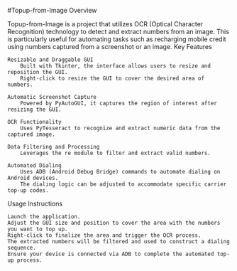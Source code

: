 #Topup-from-Image
Overview

Topup-from-Image is a project that utilizes OCR (Optical Character Recognition) technology to detect and extract numbers from an image. This is particularly useful for automating tasks such as recharging mobile credit using numbers captured from a screenshot or an image.
Key Features

    Resizable and Draggable GUI
        Built with Tkinter, the interface allows users to resize and reposition the GUI.
        Right-click to resize the GUI to cover the desired area of numbers.

    Automatic Screenshot Capture
        Powered by PyAutoGUI, it captures the region of interest after resizing the GUI.

    OCR Functionality
        Uses PyTesseract to recognize and extract numeric data from the captured image.

    Data Filtering and Processing
        Leverages the re module to filter and extract valid numbers.

    Automated Dialing
        Uses ADB (Android Debug Bridge) commands to automate dialing on Android devices.
        The dialing logic can be adjusted to accommodate specific carrier top-up codes.

Usage Instructions

    Launch the application.
    Adjust the GUI size and position to cover the area with the numbers you want to top up.
    Right-click to finalize the area and trigger the OCR process.
    The extracted numbers will be filtered and used to construct a dialing sequence.
    Ensure your device is connected via ADB to complete the automated top-up process.
